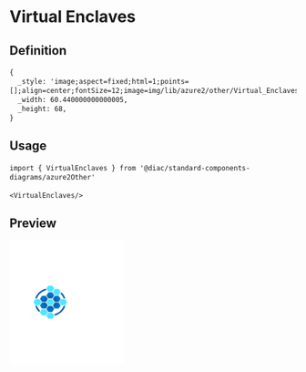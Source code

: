 # Virtual Enclaves

## Definition

```
{
  _style: 'image;aspect=fixed;html=1;points=[];align=center;fontSize=12;image=img/lib/azure2/other/Virtual_Enclaves.svg;strokeColor=none;',
  _width: 60.440000000000005,
  _height: 68,
}
```

## Usage

```
import { VirtualEnclaves } from '@diac/standard-components-diagrams/azure2Other'

<VirtualEnclaves/>
```

## Preview

<img src="./virtual-enclaves.png" width="200"/>
